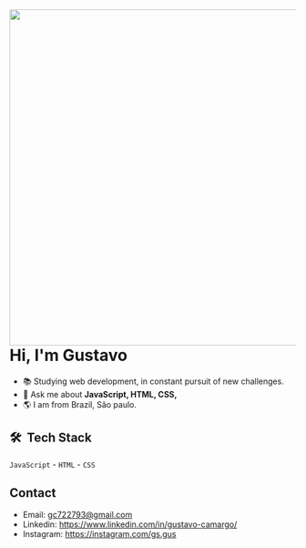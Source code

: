 <img align="right" height="590em" src="https://raw.githubusercontent.com/gist/gusfngg/51c4f9a71c96784af8fa895d701dfd9b/raw/11b789debd6030d218b62d2f3d629b35b699039a/githubcard.svg"/>
<h1 align="left">Hi, I'm Gustavo</h1>

- 📚 Studying web development, in constant pursuit of new challenges.
- 💬 Ask me about **JavaScript, HTML, CSS,**
- 🌎 I am from Brazil, São paulo.

## 🛠 &nbsp;Tech Stack

`JavaScript` - `HTML` - `CSS`



## Contact
- Email: gc722793@gmail.com
- Linkedin: https://www.linkedin.com/in/gustavo-camargo/
- Instagram: https://instagram.com/gs.gus

